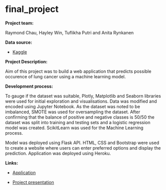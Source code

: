 # final_project

**Project team:**

Raymond Chau, Hayley Win, Tuflikha Putri and Anita Rynkanen

**Data source:**

* [Kaggle](https://www.kaggle.com/datasets/mysarahmadbhat/lung-cancer)


**Project Description:**

Aim of this project was to build a web application that predicts possible occurence of lung cancer using a machine learning model.

**Development process:**

To gauge if the dataset was suitable, Plotly, Matplotlib and Seaborn libraries were used for initial exploration and visualisations. Data was modified and encoded using Jupyter Notebook. As the dataset was noted to be imbalanced, SMOTE was used for oversampling the dataset. After confirming that the balance of positive and negative classes is 50/50 the dataset was split into training and testing sets and  a logistic regression model was created. ScikitLearn was used for the Machine Learning process. 

Model was deployed using Flask API. HTML, CSS and Bootstrap were used to create a website where users can enter preferred options and display the prediction. Application was deployed using Heroku. 


**Links:**

* [Application](https://finalprojectlungcancer.herokuapp.com/)

* [Project presentation](https://www.canva.com/design/DAE_KW7gsUc/U8-IoYe1LlvqsnMBIloxeQ/watch?utm_content=DAE_KW7gsUc&utm_campaign=designshare&utm_medium=link&utm_source=publishsharelink)

